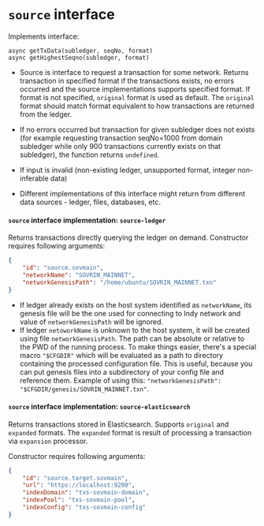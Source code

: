 # `source` interface

Implements interface:
```
async getTxData(subledger, seqNo, format)
async getHighestSeqno(subledger, format)
```
- Source is interface to request a transaction for some network. Returns transaction in specified format if the 
transactions exists, no errors occurred and the source implementations supports specified format. If format is not
specified, `original` format is used as default. The `original` format should match format equivalent to how 
transactions are returned from the ledger.
 
- If no errors occurred but transaction for given subledger does not exists
(for example requesting transaction seqNo=1000 from domain subledger while only 900 transactions currently exists
 on that subledger), the function returns `undefined`.

- If input is invalid (non-existing ledger, unsupported format, integer non-inferable data)

- Different implementations of this interface might return from different data sources - ledger, files, databases, etc.

 
#### `source` interface implementation: `source-ledger`
Returns transactions directly querying the ledger on demand. 
Constructor requires following arguments:
```json
{
    "id": "source.sovmain",
    "networkName": "SOVRIN_MAINNET",
    "networkGenesisPath": "/home/ubuntu/SOVRIN_MAINNET.txn"
}
```
- If ledger already exists on the host system identified as `networkName`, its genesis file will be the one
 used for connecting to Indy network and value of `networkGenesisPath` will be ignored.
- If ledger `netoworkName` is unknown to the host system, it will be created using file `networkGenesisPath`.
  The path can be absolute or relative to the PWD of the running process. To make things easier, there's a special
  macro `"$CFGDIR"` which will be evaluated as a path to directory containing the processed configuration file. 
  This is useful, because you  can put genesis files into a subdirectory of your config file and reference them. 
  Example of using this: `"networkGenesisPath": "$CFGDIR/genesis/SOVRIN_MAINNET.txn"`.

#### `source` interface implementation: `source-elasticsearch` 
Returns transactions stored in Elasticsearch. Supports `original` and `expanded` formats. The `expanded` format
is result of processing a transaction via `expansion` processor.

Constructor requires following arguments:
```json
{
    "id": "source.target.sovmain",
    "url": "https://localhost:9200",
    "indexDomain": "txs-sovmain-domain",
    "indexPool": "txs-sovmain-pool",
    "indexConfig": "txs-sovmain-config"
}
```
